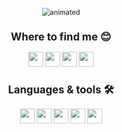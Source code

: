 <p align="center">
  <img src="https://github.com/user-attachments/assets/26bcf1c1-403e-415e-a586-abd1b214d4ca" alt="animated" />
</p>



<div align="center">
    <h2 align="center">Where to find me 😊</h2>
    <a target="_blank" href="mailto:fernandodrekner@gmail.com"><img height="30em" src="https://img.shields.io/badge/Gmail-D14836?logo=gmail&logoColor=white" /></a>
    <a target="_blank" href="https://www.instagram.com/fernando.drekner/"><img height="30em" src="https://img.shields.io/badge/Instagram-%23E4405F.svg?logo=Instagram&logoColor=white" /></a>
    <a target="_blank" href="https://www.linkedin.com/in/fernando-drekner-de-souza/"><img height="30em" src="https://custom-icon-badges.demolab.com/badge/LinkedIn-0A66C2?logo=linkedin-white&logoColor=fff" /></a>
    <a target="_blank" href="https://www.youtube.com/watch?v=dQw4w9WgXcQ"><img height="30em" src="https://img.shields.io/website-up-down-green-red/http/NOTAWORKINGLINK.com.svg" /></a>
</div>
<div align="center">
    <h2 align="center">Languages & tools 🛠️</h2>
    <img height="30em" src="https://img.shields.io/badge/C-00599C?logo=c&logoColor=white" />
    <img height="30em" src="https://img.shields.io/badge/C++-%2300599C.svg?logo=c%2B%2B&logoColor=white" />
    <img height="30em" src="https://img.shields.io/badge/Java-%23ED8B00.svg?logo=openjdk&logoColor=white" />
    <img height="30em" src="https://img.shields.io/badge/Python-3776AB?logo=python&logoColor=fff" />
    <img height="30em" src="https://custom-icon-badges.demolab.com/badge/Visual%20Studio%20Code-0078d7.svg?logo=vsc&logoColor=white" />
</div>
<!--
**FDrekner/FDrekner** is a ✨ _special_ ✨ repository because its `README.md` (this file) appears on your GitHub profile.

Here are some ideas to get you started:

- 🔭 I’m currently working on ...
- 🌱 I’m currently learning ...
- 👯 I’m looking to collaborate on ...
- 🤔 I’m looking for help with ...
- 💬 Ask me about ...
- 📫 How to reach me: ...
- 😄 Pronouns: ...
- ⚡ Fun fact: ...
-->
